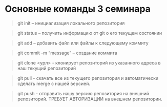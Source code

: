 # Основные команды 3 семинара

> git init – инициализация локального репозитория

> git status – получить информацию от git о его текущем состоянии

> git add – добавить файл или файлы к следующему коммиту

> git commit -m “message” – создание коммита

> git clone  <урл> - клонирует репозиторий из указанного адреса в наш текущий репозиторий

> git pull - скачать все из текущего репозитория и автоматически сделать merge с нашей версией.

> git push - отправить нашу версию репозитория на внешний репозиторий. ТРЕБУЕТ АВТОРИЗАЦИИ на внешнем репозитории.